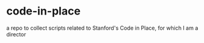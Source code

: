 # code-in-place
a repo to collect scripts related to Stanford's Code in Place, for which I am a director
